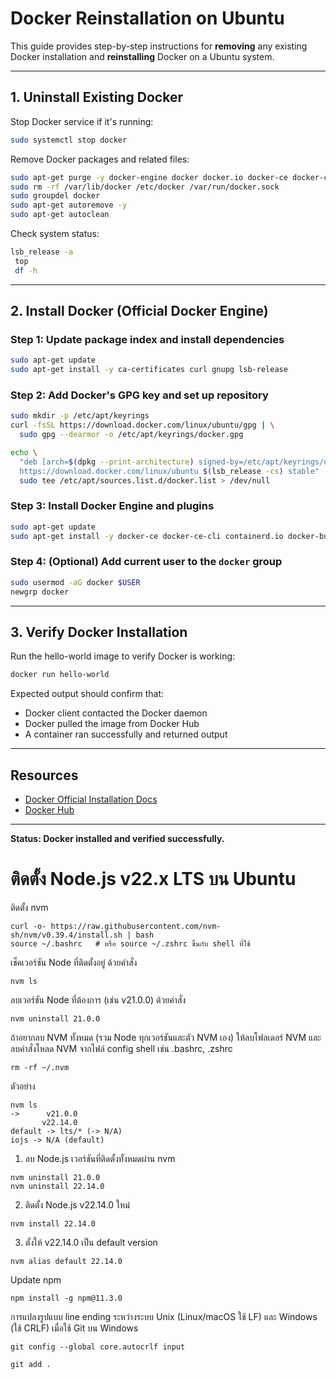 # Docker Reinstallation on Ubuntu

This guide provides step-by-step instructions for **removing** any existing Docker installation and **reinstalling** Docker on a Ubuntu system.

---

## 1. Uninstall Existing Docker

Stop Docker service if it's running:

```bash
sudo systemctl stop docker
```

Remove Docker packages and related files:

```bash
sudo apt-get purge -y docker-engine docker docker.io docker-ce docker-ce-cli containerd runc
sudo rm -rf /var/lib/docker /etc/docker /var/run/docker.sock
sudo groupdel docker
sudo apt-get autoremove -y
sudo apt-get autoclean
```

Check system status:

```bash
lsb_release -a
 top
 df -h
```

---

## 2. Install Docker (Official Docker Engine)

### Step 1: Update package index and install dependencies

```bash
sudo apt-get update
sudo apt-get install -y ca-certificates curl gnupg lsb-release
```

### Step 2: Add Docker's GPG key and set up repository

```bash
sudo mkdir -p /etc/apt/keyrings
curl -fsSL https://download.docker.com/linux/ubuntu/gpg | \
  sudo gpg --dearmor -o /etc/apt/keyrings/docker.gpg

echo \
  "deb [arch=$(dpkg --print-architecture) signed-by=/etc/apt/keyrings/docker.gpg] \
  https://download.docker.com/linux/ubuntu $(lsb_release -cs) stable" | \
  sudo tee /etc/apt/sources.list.d/docker.list > /dev/null
```

### Step 3: Install Docker Engine and plugins

```bash
sudo apt-get update
sudo apt-get install -y docker-ce docker-ce-cli containerd.io docker-buildx-plugin docker-compose-plugin
```

### Step 4: (Optional) Add current user to the `docker` group

```bash
sudo usermod -aG docker $USER
newgrp docker
```

---

## 3. Verify Docker Installation

Run the hello-world image to verify Docker is working:

```bash
docker run hello-world
```

Expected output should confirm that:

* Docker client contacted the Docker daemon
* Docker pulled the image from Docker Hub
* A container ran successfully and returned output

---

## Resources

* [Docker Official Installation Docs](https://docs.docker.com/engine/install/ubuntu/)
* [Docker Hub](https://hub.docker.com/)

---

**Status: Docker installed and verified successfully.**

# ติดตั้ง Node.js v22.x LTS บน Ubuntu
ติดตั้ง nvm
```
curl -o- https://raw.githubusercontent.com/nvm-sh/nvm/v0.39.4/install.sh | bash
source ~/.bashrc   # หรือ source ~/.zshrc ขึ้นกับ shell ที่ใช้

```

เช็คเวอร์ชัน Node ที่ติดตั้งอยู่ ด้วยคำสั่ง
```
nvm ls
```
ลบเวอร์ชัน Node ที่ต้องการ (เช่น v21.0.0) ด้วยคำสั่ง
```
nvm uninstall 21.0.0
```
ถ้าอยากลบ NVM ทั้งหมด (รวม Node ทุกเวอร์ชันและตัว NVM เอง) ให้ลบโฟลเดอร์ NVM และลบคำสั่งโหลด NVM จากไฟล์ config shell เช่น .bashrc, .zshrc
```
rm -rf ~/.nvm
```
ตัวอย่าง
```
nvm ls
->      v21.0.0
       v22.14.0
default -> lts/* (-> N/A)
iojs -> N/A (default)
```

1. ลบ Node.js เวอร์ชันที่ติดตั้งทั้งหมดผ่าน nvm
```
nvm uninstall 21.0.0
nvm uninstall 22.14.0
```
2. ติดตั้ง Node.js v22.14.0 ใหม่
```
nvm install 22.14.0
```
3. ตั้งให้ v22.14.0 เป็น default version
```
nvm alias default 22.14.0
```
Update npm
```
npm install -g npm@11.3.0
```

การแปลงรูปแบบ line ending ระหว่างระบบ Unix (Linux/macOS ใช้ LF) และ Windows (ใช้ CRLF) เมื่อใช้ Git บน Windows
```
git config --global core.autocrlf input

git add .
```
